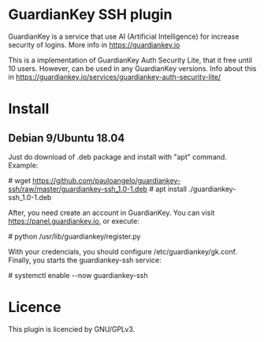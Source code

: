 # GuardianKey SSH plugin

GuardianKey is a service that use AI (Artificial Intelligence) for increase security of logins. More info in https://guardiankey.io

This is a implementation of GuardianKey Auth Security Lite, that it free until 10 users. However, can be used in any GuardianKey versions. Info about this in https://guardiankey.io/services/guardiankey-auth-security-lite/


# Install

## Debian 9/Ubuntu 18.04

Just do download of .deb package and install with "apt" command. Example:

\# wget https://github.com/pauloangelo/guardiankey-ssh/raw/master/guardiankey-ssh_1.0-1.deb 
\# apt install ./guardiankey-ssh_1.0-1.deb

After, you need create an account in GuardianKey. You can visit https://panel.guardiankey.io, or execute:

\# python /usr/lib/guardiankey/register.py

With your credencials, you should configure /etc/guardiankey/gk.conf. Finally, you starts the guardiankey-ssh service:

\# systemctl enable --now guardiankey-ssh


# Licence

This plugin is licencied by GNU/GPLv3.


